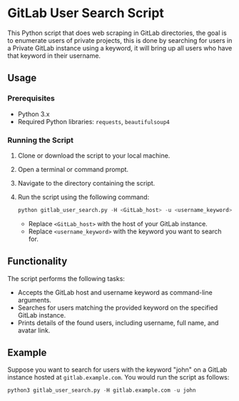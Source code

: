 # GitLab User Search Script

This Python script that does web scraping in GitLab directories,
the goal is to enumerate users of private projects, this is done by searching for users in a Private GitLab instance using a keyword, it will bring up all users who have that keyword in their username.

## Usage

### Prerequisites

- Python 3.x
- Required Python libraries: `requests`, `beautifulsoup4`

### Running the Script

1. Clone or download the script to your local machine.
2. Open a terminal or command prompt.
3. Navigate to the directory containing the script.
4. Run the script using the following command:

   ```python
   python gitlab_user_search.py -H <GitLab_host> -u <username_keyword>
   ```

   - Replace `<GitLab_host>` with the host of your GitLab instance.
   - Replace `<username_keyword>` with the keyword you want to search for.

## Functionality

The script performs the following tasks:

- Accepts the GitLab host and username keyword as command-line arguments.
- Searches for users matching the provided keyword on the specified GitLab instance.
- Prints details of the found users, including username, full name, and avatar link.

## Example

Suppose you want to search for users with the keyword "john" on a GitLab instance hosted at `gitlab.example.com`. You would run the script as follows:

```python
python3 gitlab_user_search.py -H gitlab.example.com -u john
```
